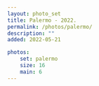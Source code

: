 ```yaml
---
layout: photo_set
title: Palermo - 2022.
permalink: /photos/palermo/
description: ""
added: 2022-05-21

photos:
    set: palermo
    size: 16
    main: 6
---
```

